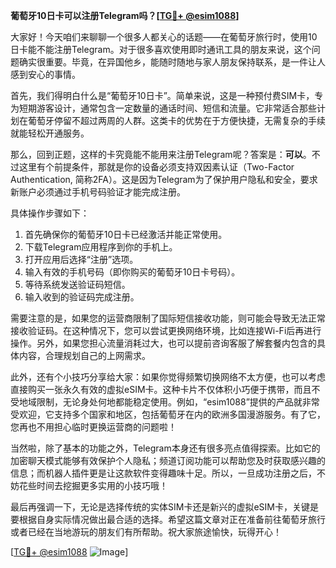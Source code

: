 **葡萄牙10日卡可以注册Telegram吗？[[TG💪+ @esim1088](https://t.me/s/esim1088)]**

大家好！今天咱们来聊聊一个很多人都关心的话题——在葡萄牙旅行时，使用10日卡能不能注册Telegram。对于很多喜欢使用即时通讯工具的朋友来说，这个问题确实很重要。毕竟，在异国他乡，能随时随地与家人朋友保持联系，是一件让人感到安心的事情。

首先，我们得明白什么是“葡萄牙10日卡”。简单来说，这是一种预付费SIM卡，专为短期游客设计，通常包含一定数量的通话时间、短信和流量。它非常适合那些计划在葡萄牙停留不超过两周的人群。这类卡的优势在于方便快捷，无需复杂的手续就能轻松开通服务。

那么，回到正题，这样的卡究竟能不能用来注册Telegram呢？答案是：**可以**。不过这里有个前提条件，那就是你的设备必须支持双因素认证（Two-Factor Authentication, 简称2FA）。这是因为Telegram为了保护用户隐私和安全，要求新账户必须通过手机号码验证才能完成注册。

具体操作步骤如下：
1. 首先确保你的葡萄牙10日卡已经激活并能正常使用。
2. 下载Telegram应用程序到你的手机上。
3. 打开应用后选择“注册”选项。
4. 输入有效的手机号码（即你购买的葡萄牙10日卡号码）。
5. 等待系统发送验证码短信。
6. 输入收到的验证码完成注册。

需要注意的是，如果您的运营商限制了国际短信接收功能，则可能会导致无法正常接收验证码。在这种情况下，您可以尝试更换网络环境，比如连接Wi-Fi后再进行操作。另外，如果您担心流量消耗过大，也可以提前咨询客服了解套餐内包含的具体内容，合理规划自己的上网需求。

此外，还有个小技巧分享给大家：如果你觉得频繁切换网络不太方便，也可以考虑直接购买一张永久有效的虚拟eSIM卡。这种卡片不仅体积小巧便于携带，而且不受地域限制，无论身处何地都能稳定使用。例如，“esim1088”提供的产品就非常受欢迎，它支持多个国家和地区，包括葡萄牙在内的欧洲多国漫游服务。有了它，您再也不用担心临时更换运营商的问题啦！

当然啦，除了基本的功能之外，Telegram本身还有很多亮点值得探索。比如它的加密聊天模式能够有效保护个人隐私；频道订阅功能可以帮助您及时获取感兴趣的信息；而机器人插件更是让这款软件变得趣味十足。所以，一旦成功注册之后，不妨花些时间去挖掘更多实用的小技巧哦！

最后再强调一下，无论是选择传统的实体SIM卡还是新兴的虚拟eSIM卡，关键是要根据自身实际情况做出最合适的选择。希望这篇文章对正在准备前往葡萄牙旅行或者已经在当地游玩的朋友们有所帮助。祝大家旅途愉快，玩得开心！

[[TG💪+ @esim1088](https://t.me/s/esim1088) ![Image](https://i.postimg.cc/4NQfJmqS/Snipaste-2025-05-13-00-14-12.png)]